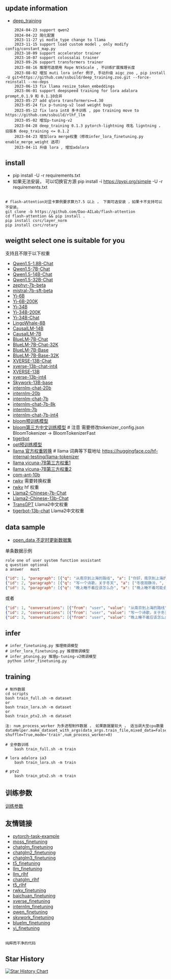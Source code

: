 ## update information
   - [deep_training](https://github.com/ssbuild/deep_training)

```text
    2024-04-23 support qwen2
    2024-04-22 简化配置
    2023-11-27 yi modle_type change to llama
    2023-11-15 support load custom model , only modify config/constant_map.py
    2023-10-09 support accelerator trainer
    2023-10-07 support colossalai trainer
    2023-09-26 support transformers trainer
    2023-08-16 推理可选使用 Rope NtkScale , 不训练扩展推理长度
    2023-08-02 增加 muti lora infer 例子, 手动升级 aigc_zoo , pip install -U git+https://github.com/ssbuild/deep_training.zoo.git --force-reinstall --no-deps
    2023-06-13 fix llama resize_token_embeddings
    2023-06-01 support deepspeed training for lora adalora prompt,0.1.9 和 0.1.10合并
    2023-05-27 add qlora transformers>=4.30
    2023-05-24 fix p-tuning-v2 load weight bugs
    2023-05-12 fix lora int8 多卡训练 , ppo training move to https://github.com/ssbuild/rlhf_llm
    2023-05-02 增加p-tuning-v2
    2023-04-28 deep_training 0.1.3 pytorch-lightning 改名 ligntning ，旧版本 deep_training <= 0.1.2
    2023-04-23 增加lora merge权重（修改infer_lora_finetuning.py enable_merge_weight 选项）
    2023-04-11 升级 lora , 增加adalora
```
   

## install
  - pip install -U -r requirements.txt
  - 如果无法安装， 可以切换官方源 pip install -i https://pypi.org/simple -U -r requirements.txt

```text

# flash-attention对显卡算例要求算力7.5 以上 ， 下面可选安装 ，如果卡不支持可以不安装。
git clone -b https://github.com/Dao-AILab/flash-attention
cd flash-attention && pip install .
pip install csrc/layer_norm
pip install csrc/rotary
```

## weigtht select one is suitable for you
支持且不限于以下权重    
- [Qwen1.5-1.8B-Chat](https://huggingface.co/Qwen/Qwen1.5-1.8B-Chat)
- [Qwen1.5-7B-Chat](https://huggingface.co/Qwen/Qwen1.5-7B-Chat)
- [Qwen1.5-14B-Chat](https://huggingface.co/Qwen/Qwen1.5-14B-Chat)
- [Qwen1.5-32B-Chat](https://huggingface.co/Qwen/Qwen1.5-32B-Chat)
- [zephyr-7b-beta](https://huggingface.co/HuggingFaceH4/zephyr-7b-beta)
- [mistral-7b-sft-beta](https://huggingface.co/HuggingFaceH4/mistral-7b-sft-beta)
- [Yi-6B](https://huggingface.co/01-ai/Yi-6B) 
- [Yi-6B-200K](https://huggingface.co/01-ai/Yi-6B-200K)
- [Yi-34B](https://huggingface.co/01-ai/Yi-34B)
- [Yi-34B-200K](https://huggingface.co/01-ai/Yi-34B-200K)
- [Yi-34B-Chat](https://huggingface.co/01-ai/Yi-34B-Chat)
- [LingoWhale-8B](https://www.modelscope.cn/models/DeepLang/LingoWhale-8B)
- [CausalLM-14B](https://huggingface.co/CausalLM/14B)
- [CausalLM-7B](https://huggingface.co/CausalLM/7B)
- [BlueLM-7B-Chat](https://huggingface.co/vivo-ai/BlueLM-7B-Chat)
- [BlueLM-7B-Chat-32K](https://huggingface.co/vivo-ai/BlueLM-7B-Chat-32K)
- [BlueLM-7B-Base](https://huggingface.co/vivo-ai/BlueLM-7B-Base)
- [BlueLM-7B-Base-32K](https://huggingface.co/vivo-ai/BlueLM-7B-Base-32K)
- [XVERSE-13B-Chat](https://huggingface.co/xverse/XVERSE-13B-Chat)
- [xverse-13b-chat-int4](https://huggingface.co/ssbuild/xverse-13b-chat-int4)
- [XVERSE-13B](https://huggingface.co/xverse/XVERSE-13B)
- [xverse-13b-int4](https://huggingface.co/ssbuild/xverse-13b-int4)
- [Skywork-13B-base](https://huggingface.co/Skywork/Skywork-13B-base)
- [internlm-chat-20b](https://huggingface.co/internlm/internlm-chat-20b)
- [internlm-20b](https://huggingface.co/internlm/internlm-20b)
- [internlm-chat-7b](https://huggingface.co/internlm/internlm-chat-7b)
- [internlm-chat-7b-8k](https://huggingface.co/internlm/internlm-chat-7b-8k)
- [internlm-7b](https://huggingface.co/internlm/internlm-7b)
- [internlm-chat-7b-int4](https://huggingface.co/ssbuild/internlm-chat-7b-int4)
- [bloom预训练模型](https://huggingface.co/bigscience)
- [bloom第三方中文训练模型](https://huggingface.co/Langboat/bloom-6b4-zh)  # 注意 需要修改tokenizer_config.json BloomTokenizer -> BloomTokenizerFast
- [tigerbot](https://huggingface.co/TigerResearch)
- [opt预训练模型](https://huggingface.co/facebook)
- [llama 官方权重转换](https://huggingface.co/decapoda-research) #  llama 词典等下载地址 https://huggingface.co/hf-internal-testing/llama-tokenizer
- [llama vicuna-7B第三方权重1](https://huggingface.co/TheBloke/vicuna-7B-1.1-HF)
- [llama vicuna-7B第三方权重2](https://huggingface.co/Tribbiani/vicuna-7b)
- [cpm-ant-10b](https://huggingface.co/openbmb/cpm-ant-10b)
- [rwkv](https://huggingface.co/BlinkDL) 需要转换权重
- [rwkv](https://huggingface.co/RWKV/rwkv-4-169m-pile) hf 权重
- [Llama2-Chinese-7b-Chat](https://huggingface.co/FlagAlpha/Llama2-Chinese-7b-Chat)
- [Llama2-Chinese-13b-Chat](https://huggingface.co/FlagAlpha/Llama2-Chinese-13b-Chat)
- [TransGPT](https://huggingface.co/DUOMO-Lab/TransGPT-v0) Llama2中文权重
- [tigerbot-13b-chat](https://huggingface.co/TigerResearch/tigerbot-13b-chat) Llama2中文权重

## data sample
- [open_data 不定时更新数据集](https://github.com/ssbuild/open_data)
   
单条数据示例
```text
role one of user system function assistant
q question optional
a answer   must

```

```json
{"id": 1, "paragraph": [{"q": "从南京到上海的路线", "a": ["你好，南京到上海的路线如下：", "1. 南京到上海，可以乘坐南京地铁1号线，在南京站乘坐轨道交通1号线。", "2. 南京到浦东机场，可以搭乘上海地铁1号，在陆家嘴站乘坐地铁1线，在浦东国际机场站乘坐机场快线，前往上海浦东国际机场。", "3. 上海到南京，可以换乘上海地铁2号线，从南京站换乘地铁2线，再从南京南站换乘地铁1路，然后到达上海站"]}]}
{"id": 2, "paragraph": [{"q": "写一个诗歌，关于冬天", "a": ["冬夜寂静冷，", "云在天边飘，", "冰封白雪上， ", "寒冷像一场雪。", " ", "雪花融化成冰，", "像那雪花飘洒，", "在寒冷的冬天，", "感受春天的喜悦。", " 冬日里，", "风雪渐消，", "一片寂静，", "把快乐和温暖带回家。"]}]}
{"id": 3, "paragraph": [{"q": "晚上睡不着应该怎么办", "a": ["晚上睡不着可能会让你感到焦虑或不舒服,但以下是一些可以帮助你入睡的方法:", "", "1. 制定规律的睡眠时间表:保持规律的睡眠时间表可以帮助你建立健康的睡眠习惯,使你更容易入睡。尽量在每天的相同时间上床,并在同一时间起床。", "2. 创造一个舒适的睡眠环境:确保睡眠环境舒适,安静,黑暗且温度适宜。可以使用舒适的床上用品,并保持房间通风。", "3. 放松身心:在睡前做些放松的活动,例如泡个热水澡,听些轻柔的音乐,阅读一些有趣的书籍等,有助于缓解紧张和焦虑,使你更容易入睡。", "4. 避免饮用含有咖啡因的饮料:咖啡因是一种刺激性物质,会影响你的睡眠质量。尽量避免在睡前饮用含有咖啡因的饮料,例如咖啡,茶和可乐。", "5. 避免在床上做与睡眠无关的事情:在床上做些与睡眠无关的事情,例如看电影,玩游戏或工作等,可能会干扰你的睡眠。", "6. 尝试呼吸技巧:深呼吸是一种放松技巧,可以帮助你缓解紧张和焦虑,使你更容易入睡。试着慢慢吸气,保持几秒钟,然后缓慢呼气。", "", "如果这些方法无法帮助你入睡,你可以考虑咨询医生或睡眠专家,寻求进一步的建议。"]}]}
```

或者

```json
{"id": 1, "conversations": [{"from": "user", "value": "从南京到上海的路线"}, {"from": "assistant", "value": ["你好，南京到上海的路线如下：", "1. 南京到上海，可以乘坐南京地铁1号线，在南京站乘坐轨道交通1号线。", "2. 南京到浦东机场，可以搭乘上海地铁1号，在陆家嘴站乘坐地铁1线，在浦东国际机场站乘坐机场快线，前往上海浦东国际机场。", "3. 上海到南京，可以换乘上海地铁2号线，从南京站换乘地铁2线，再从南京南站换乘地铁1路，然后到达上海站"]}]}
{"id": 2, "conversations": [{"from": "user", "value": "写一个诗歌，关于冬天"}, {"from": "assistant", "value": ["冬夜寂静冷，", "云在天边飘，", "冰封白雪上， ", "寒冷像一场雪。", " ", "雪花融化成冰，", "像那雪花飘洒，", "在寒冷的冬天，", "感受春天的喜悦。", " 冬日里，", "风雪渐消，", "一片寂静，", "把快乐和温暖带回家。"]}]}
{"id": 3, "conversations": [{"from": "user", "value": "晚上睡不着应该怎么办"}, {"from": "assistant", "value": ["晚上睡不着可能会让你感到焦虑或不舒服,但以下是一些可以帮助你入睡的方法:", "", "1. 制定规律的睡眠时间表:保持规律的睡眠时间表可以帮助你建立健康的睡眠习惯,使你更容易入睡。尽量在每天的相同时间上床,并在同一时间起床。", "2. 创造一个舒适的睡眠环境:确保睡眠环境舒适,安静,黑暗且温度适宜。可以使用舒适的床上用品,并保持房间通风。", "3. 放松身心:在睡前做些放松的活动,例如泡个热水澡,听些轻柔的音乐,阅读一些有趣的书籍等,有助于缓解紧张和焦虑,使你更容易入睡。", "4. 避免饮用含有咖啡因的饮料:咖啡因是一种刺激性物质,会影响你的睡眠质量。尽量避免在睡前饮用含有咖啡因的饮料,例如咖啡,茶和可乐。", "5. 避免在床上做与睡眠无关的事情:在床上做些与睡眠无关的事情,例如看电影,玩游戏或工作等,可能会干扰你的睡眠。", "6. 尝试呼吸技巧:深呼吸是一种放松技巧,可以帮助你缓解紧张和焦虑,使你更容易入睡。试着慢慢吸气,保持几秒钟,然后缓慢呼气。", "", "如果这些方法无法帮助你入睡,你可以考虑咨询医生或睡眠专家,寻求进一步的建议。"]}]}
```


## infer
    # infer_finetuning.py 推理微调模型
    # infer_lora_finetuning.py 推理微调模型
    # infer_ptuning.py 推理p-tuning-v2微调模型
     python infer_finetuning.py



## training
```text
# 制作数据
cd scripts
bash train_full.sh -m dataset 
or
bash train_lora.sh -m dataset 
or
bash train_ptv2.sh -m dataset 

注: num_process_worker 为多进程制作数据 ， 如果数据量较大 ， 适当调大至cpu数量
dataHelper.make_dataset_with_args(data_args.train_file,mixed_data=False, shuffle=True,mode='train',num_process_worker=0)

# 全参数训练 
    bash train_full.sh -m train
    
# lora adalora ia3 
    bash train_lora.sh -m train
    
# ptv2
    bash train_ptv2.sh -m train
```
   
## 训练参数
[训练参数](args.MD)

## 友情链接

- [pytorch-task-example](https://github.com/ssbuild/pytorch-task-example)
- [moss_finetuning](https://github.com/ssbuild/moss_finetuning)
- [chatglm_finetuning](https://github.com/ssbuild/chatglm_finetuning)
- [chatglm2_finetuning](https://github.com/ssbuild/chatglm2_finetuning)
- [chatglm3_finetuning](https://github.com/ssbuild/chatglm3_finetuning)
- [t5_finetuning](https://github.com/ssbuild/t5_finetuning)
- [llm_finetuning](https://github.com/ssbuild/llm_finetuning)
- [llm_rlhf](https://github.com/ssbuild/llm_rlhf)
- [chatglm_rlhf](https://github.com/ssbuild/chatglm_rlhf)
- [t5_rlhf](https://github.com/ssbuild/t5_rlhf)
- [rwkv_finetuning](https://github.com/ssbuild/rwkv_finetuning)
- [baichuan_finetuning](https://github.com/ssbuild/baichuan_finetuning)
- [xverse_finetuning](https://github.com/ssbuild/xverse_finetuning)
- [internlm_finetuning](https://github.com/ssbuild/internlm_finetuning)
- [qwen_finetuning](https://github.com/ssbuild/qwen_finetuning)
- [skywork_finetuning](https://github.com/ssbuild/skywork_finetuning)
- [bluelm_finetuning](https://github.com/ssbuild/bluelm_finetuning)
- [yi_finetuning](https://github.com/ssbuild/yi_finetuning)

## 
    纯粹而干净的代码

## Star History

[![Star History Chart](https://api.star-history.com/svg?repos=ssbuild/llm_finetuning&type=Date)](https://star-history.com/#ssbuild/llm_finetuning&Date)